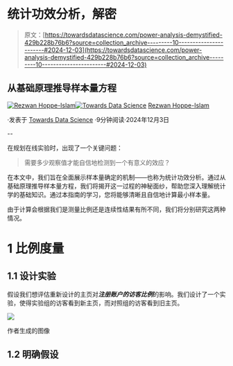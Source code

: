 # 统计功效分析，解密

> 原文：[https://towardsdatascience.com/power-analysis-demystified-429b228b76b6?source=collection_archive---------10-----------------------#2024-12-03](https://towardsdatascience.com/power-analysis-demystified-429b228b76b6?source=collection_archive---------10-----------------------#2024-12-03)

## 从基础原理推导样本量方程

[](https://medium.com/@rezwan.islam99?source=post_page---byline--429b228b76b6--------------------------------)[![Rezwan Hoppe-Islam](../Images/2eed0c9a15285a80dc6b9c130bf6bcc8.png)](https://medium.com/@rezwan.islam99?source=post_page---byline--429b228b76b6--------------------------------)[](https://towardsdatascience.com/?source=post_page---byline--429b228b76b6--------------------------------)[![Towards Data Science](../Images/a6ff2676ffcc0c7aad8aaf1d79379785.png)](https://towardsdatascience.com/?source=post_page---byline--429b228b76b6--------------------------------) [Rezwan Hoppe-Islam](https://medium.com/@rezwan.islam99?source=post_page---byline--429b228b76b6--------------------------------)

·发表于 [Towards Data Science](https://towardsdatascience.com/?source=post_page---byline--429b228b76b6--------------------------------) ·9分钟阅读·2024年12月3日

--

在规划在线实验时，出现了一个关键问题：

> 需要多少观察值才能自信地检测到一个有意义的效应？

在本文中，我们旨在全面展示样本量确定的机制——也称为统计功效分析。通过从基础原理推导样本量方程，我们将揭开这一过程的神秘面纱，帮助您深入理解统计学的基础知识。通过本指南的学习，您将能够清晰且自信地计算最小样本量。

由于计算会根据我们是测量比例还是连续性结果有所不同，我们将分别研究这两种情况。

# 1 比例度量

## 1.1 设计实验

假设我们想评估重新设计的主页对***注册账户的访客比例***的影响。我们设计了一个实验，使得实验组的访客看到新主页，而对照组的访客看到旧主页。

![](../Images/3d73f3e5668be5857d9e4ad7927a4718.png)

作者生成的图像

## 1.2 明确假设

